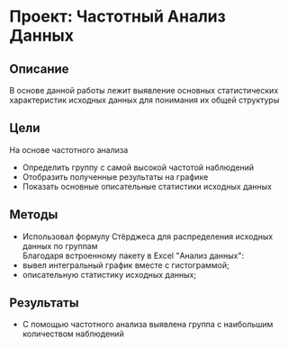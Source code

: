 # Проект: Частотный Анализ Данных
## Описание
В основе данной работы лежит выявление основных статистических характеристик исходных данных для понимания их общей структуры

## Цели
На основе частотного анализа
- Определить группу с самой высокой частотой наблюдений
- Отобразить полученные результаты на графике
- Показать основные описательные статистики исходных данных

## Методы
- Использовал формулу Стёрджеса для распределения исходных данных по группам  
Благодаря встроенному пакету в Excel "Анализ данных":
- вывел интегральный график вместе с гистограммой;
- описательную статистику исходных данных; 


## Результаты
- С помощью частотного анализа выявлена группа с наибольшим количеством наблюдений


